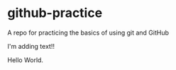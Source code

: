 # github-practice
A repo for practicing the basics of using git and GitHub

I'm adding text!!

Hello World.
